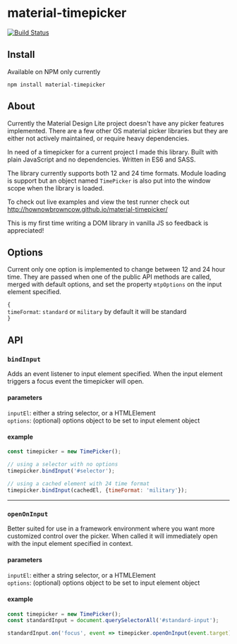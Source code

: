 # material-timepicker 

[![Build Status](https://travis-ci.org/hownowbrowncow/material-timepicker.svg)](https://travis-ci.org/hownowbrowncow/material-timepicker)

## Install

Available on NPM only currently  

```
npm install material-timepicker
```

## About

Currently the Material Design Lite project doesn't have any picker features implemented. There are a few other OS material picker libraries but they are either not actively maintained,  or require heavy dependencies.

In need of a timepicker for a current project I made this library. Built with plain JavaScript and no dependencies. Written in ES6 and SASS.

The library currently supports both 12 and 24 time formats. Module loading is support but an object named `TimePicker` is also put into the window scope when the library is loaded.

To check out live examples and view the test runner check out http://hownowbrowncow.github.io/material-timepicker/

This is my first time writing a DOM library in vanilla JS so feedback is appreciated!

## Options

Current only one option is implemented to change between 12 and 24 hour time. They are passed when one of the public API methods are called, merged with default options, and set the property `mtpOptions` on the input element specified.

`{`  
`timeFormat`: `standard` or `military` by default it will be standard  
`}`  


## API


### `bindInput`

Adds an event listener to input element specified.  When the input element triggers a focus event the timepicker will open.

#### parameters

`inputEl`: either a string selector, or a HTMLElement  
`options`: (optional) options object to be set to input element object

#### example

```javascript
const timepicker = new TimePicker();

// using a selector with no options
timepicker.bindInput('#selector');

// using a cached element with 24 time format
timepicker.bindInput(cachedEl, {timeFormat: 'military'});
```

---

### `openOnInput`

Better suited for use in a framework environment where you want more customized control over the picker. When called it will immediately open with the input element specified in context.

#### parameters

`inputEl`: either a string selector, or a HTMLElement  
`options`: (optional) options object to be set to input element object

#### example

```javascript
const timepicker = new TimePicker();
const standardInput = document.querySelectorAll('#standard-input');

standardInput.on('focus', event => timepicker.openOnInput(event.target));
```
